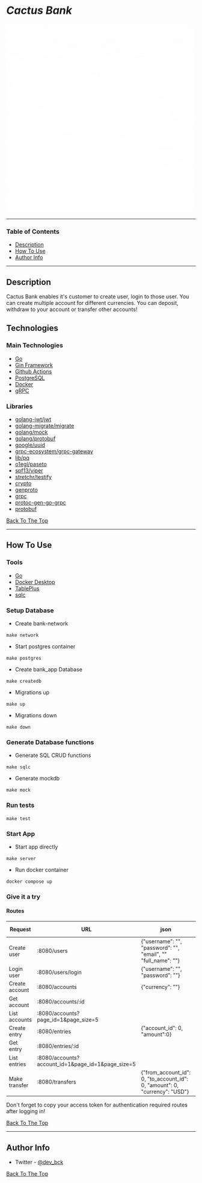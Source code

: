 # _Cactus Bank_

![Project Image](./Cactus-Bank.gif)

---

### Table of Contents

- [Description](#description)
- [How To Use](#how-to-use)
- [Author Info](#author-info)

---

## Description

Cactus Bank enables it's customer to create user, login to those user. You can create multiple account for different currencies. You can deposit, withdraw to your account or transfer other accounts!

## Technologies

### Main Technologies

- [Go](https://go.dev/)
- [Gin Framework](https://github.com/gin-gonic/gin)
- [Github Actions](https://github.com/features/actions)
- [PostgreSQL](https://www.postgresql.org/)
- [Docker](https://www.docker.com/)
- [gRPC](https://grpc.io/)

### Libraries

- [golang-jwt/jwt](https://github.com/golang-jwt/jwt)
- [golang-migrate/migrate](https://github.com/golang-migrate/migrate)
- [golang/mock](https://github.com/golang/mock)
- [golang/protobuf](https://github.com/golang/protobuf)
- [google/uuid](https://github.com/google/uuid)
- [grpc-ecosystem/grpc-gateway](https://github.com/grpc-ecosystem/grpc-gateway/)
- [lib/pq](https://github.com/lib/pq)
- [o1egl/paseto](https://github.com/o1egl/paseto)
- [spf13/viper](https://github.com/spf13/viper)
- [stretchr/testify](https://github.com/stretchr/testify)
- [crypto](https://golang.org/x/crypto)
- [genproto](https://google.golang.org/genproto)
- [grpc](https://google.golang.org/grpc)
- [protoc-gen-go-grpc](https://google.golang.org/grpc/cmd/protoc-gen-go-grpc)
- [protobuf](https://google.golang.org/protobuf)

[Back To The Top](#cactus-bank)

---

## How To Use

### Tools

- [Go](https://go.dev/dl/)
- [Docker Desktop](https://www.docker.com/products/docker-desktop/)
- [TablePlus](https://tableplus.com/download)
- [sqlc](https://docs.sqlc.dev/en/latest/overview/install.html)

### Setup Database

- Create bank-network

```
make network
```

- Start postgres container

```
make postgres
```

- Create bank_app Database

```
make createdb
```

- Migrations up

```
make up
```

- Migrations down

```
make down
```

### Generate Database functions

- Generate SQL CRUD functions

```
make sqlc
```

- Generate mockdb

```
make mock
```

### Run tests

```
make test
```

### Start App

- Start app directly

```
make server
```

- Run docker container

```
docker compose up
```

### Give it a try

#### Routes

| Request        | URL                                               | json                                                                       | Auth needed |
| -------------- | ------------------------------------------------- | -------------------------------------------------------------------------- | ----------- |
| Create user    | :8080/users                                       | {"username": "", "password": "", "email", "" "full_name": ""}              | No          |
| Login user     | :8080/users/login                                 | {"username": "", "password": ""}                                           | No          |
| Create account | :8080/accounts                                    | {"currency": ""}                                                           | Yes         |
| Get account    | :8080/accounts/:id                                |                                                                            | Yes         |
| List accounts  | :8080/accounts?page_id=1&page_size=5              |                                                                            | Yes         |
| Create entry   | :8080/entries                                     | {"account_id": 0, "amount":0}                                              | Yes         |
| Get entry      | :8080/entries/:id                                 |                                                                            | Yes         |
| List entries   | :8080/accounts?account_id=1&page_id=1&page_size=5 |                                                                            | Yes         |
| Make transfer  | :8080/transfers                                   | {"from_account_id": 0, "to_account_id": 0, "amount": 0, "currency": "USD"} | Yes         |

Don't forget to copy your access token for authentication required routes after logging in!

[Back To The Top](#cactus-bank)

---

## Author Info

- Twitter - [@dev_bck](https://twitter.com/dev_bck)

[Back To The Top](#cactus-bank)
